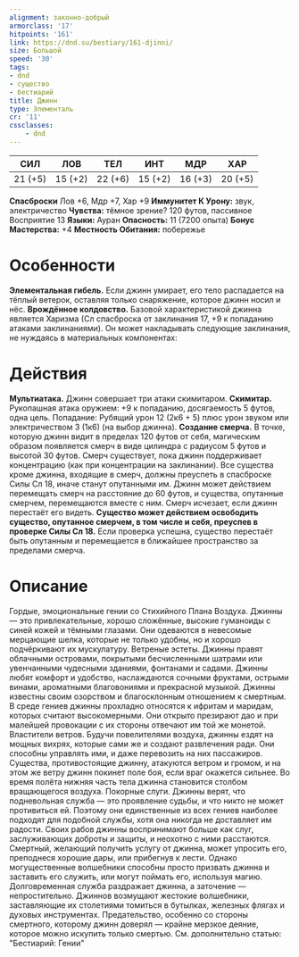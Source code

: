 ```yaml
---
alignment: законно-добрый
armorclass: '17'
hitpoints: '161'
link: https://dnd.su/bestiary/161-djinni/
size: Большой
speed: '30'
tags:
- dnd
- существо
- бестиарий
title: Джинн
type: Элементаль
cr: '11'
cssclasses:
    - dnd
---
```



| СИЛ | ЛОВ | ТЕЛ | ИНТ | МДР | ХАР |
|---|---|---|---|---|---|
| 21 (+5) | 15 (+2) | 22 (+6) | 15 (+2) | 16 (+3) | 20 (+5) |
**Спасброски** Лов +6, Мдр +7, Хар +9
**Иммунитет К Урону:** звук, электричество
**Чувства:** тёмное зрение? 120 футов, пассивное Восприятие 13
**Языки:** Ауран
**Опасность:** 11 (7200 опыта)
**Бонус Мастерства:** +4
**Местность Обитания:** побережье


# Особенности
**Элементальная гибель.** Если джинн умирает, его тело распадается на тёплый ветерок, оставляя только снаряжение, которое джинн носил и нёс.
**Врождённое колдовство.** Базовой характеристикой джинна является Харизма (Сл спасброска от заклинания 17, +9 к попаданию атаками заклинаниями). Он может накладывать следующие заклинания, не нуждаясь в материальных компонентах:


# Действия
**Мультиатака.** Джинн совершает три атаки скимитаром.
**Скимитар.** Рукопашная атака оружием: +9 к попаданию, досягаемость 5 футов, одна цель. Попадание: Рубящий урон 12 (2к6 + 5) плюс урон звуком или электричеством 3 (1к6) (на выбор джинна).
**Создание смерча.** В точке, которую джинн видит в пределах 120 футов от себя, магическим образом появляется смерч в виде цилиндра с радиусом 5 футов и высотой 30 футов. Смерч существует, пока джинн поддерживает концентрацию (как при концентрации на заклинании). Все существа кроме джинна, входящие в смерч, должны преуспеть в спасброске Силы Сл 18, иначе станут опутанными им. Джинн может действием перемещать смерч на расстояние до 60 футов, и существа, опутанные смерчем, перемещаются вместе с ним. Смерч исчезает, если джинн перестаёт его видеть.
**Существо может действием освободить существо, опутанное смерчем, в том числе и себя, преуспев в проверке Силы Сл 18.** Если проверка успешна, существо перестаёт быть опутанным и перемещается в ближайшее пространство за пределами смерча.


# Описание
Гордые, эмоциональные гении со Стихийного Плана Воздуха. Джинны — это привлекательные, хорошо сложённые, высокие гуманоиды с синей кожей и тёмными глазами. Они одеваются в невесомые мерцающие шелка, которые не только удобны, но и хорошо подчёркивают их мускулатуру. Ветреные эстеты. Джинны правят облачными островами, покрытыми бесчисленными шатрами или увенчанными чудесными зданиями, фонтанами и садами. Джинны любят комфорт и удобство, наслаждаются сочными фруктами, острыми винами, ароматными благовониями и прекрасной музыкой. Джинны известны своим озорством и благосклонным отношением к смертным. В среде гениев джинны прохладно относятся к ифритам и маридам, которых считают высокомерными. Они открыто презирают дао и при малейшей провокации с их стороны отвечают им той же монетой. Властители ветров. Будучи повелителями воздуха, джинны ездят на мощных вихрях, которые сами же и создают развлечения ради. Они способны управлять ими, и даже перевозить на них пассажиров. Существа, противостоящие джинну, атакуются ветром и громом, и на этом же ветру джинн покинет поле боя, если враг окажется сильнее. Во время полёта нижняя часть тела джинна становится столбом вращающегося воздуха. Покорные слуги. Джинны верят, что подневольная служба — это проявление судьбы, и что никто не может противиться ей. Поэтому они единственные из всех гениев наиболее подходят для подобной службы, хотя она никогда не доставляет им радости. Своих рабов джинны воспринимают больше как слуг, заслуживающих доброты и защиты, и неохотно с ними расстаются. Смертный, желающий получить услугу от джинна, может упросить его, преподнеся хорошие дары, или прибегнув к лести. Однако могущественные волшебники способны просто призвать джинна и заставить его служить, или могут поймать его, используя магию. Долговременная служба раздражает джинна, а заточение — непростительно. Джиннов возмущают жестокие волшебники, заставляющие их столетиями томиться в бутылках, железных флягах и духовых инструментах. Предательство, особенно со стороны смертного, которому джинн доверял — крайне мерзкое деяние, которое можно искупить только смертью. См. дополнительно статью: "Бестиарий: Гении"